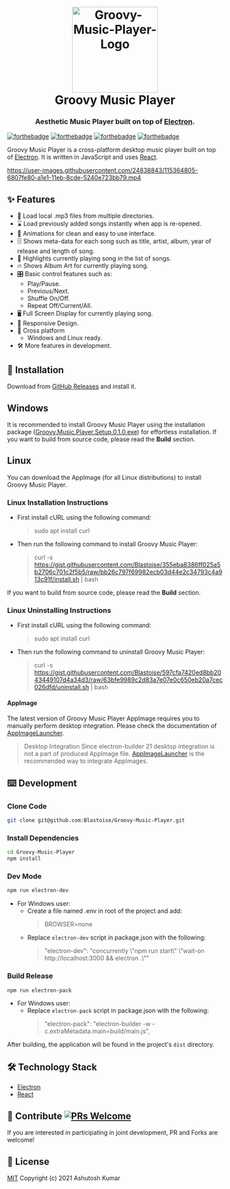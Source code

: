 <h1 align="center">
  <br>
  <img src="https://user-images.githubusercontent.com/24838843/115367701-10b75d80-a1e4-11eb-82fa-4cde2f0060bc.png" alt="Groovy-Music-Player-Logo" width="200px"/>
  <br>
  Groovy Music Player
  <br>
</h1>

<h3 align="center">Aesthetic Music Player built on top of <a href="https://www.electronjs.org/" target="_blank">Electron</a>.</h3>

[![forthebadge](https://forthebadge.com/images/badges/check-it-out.svg)](https://forthebadge.com)
[![forthebadge](https://forthebadge.com/images/badges/open-source.svg)](https://forthebadge.com)
[![forthebadge](https://forthebadge.com/images/badges/built-with-love.svg)](https://forthebadge.com)
[![forthebadge](https://forthebadge.com/images/badges/made-with-javascript.svg)](https://forthebadge.com)

Groovy Music Player is a cross-platform desktop music player built on top of [Electron](https://www.electronjs.org/). It is written in JavaScript and uses [React](https://reactjs.org/).

https://user-images.githubusercontent.com/24838843/115364805-6807fe80-a1e1-11eb-8cde-5240e723bb79.mp4

## ✨ Features

- 📁 Load local .mp3 files from multiple directories.
- ⌛ Load previously added songs instantly when app is re-opened.
- 💫 Animations for clean and easy to use interface.
- 🗄️ Shows meta-data for each song such as title, artist, album, year of release and length of song.
- 🎵 Highlights currently playing song in the list of songs.
- 🔥 Shows Album Art for currently playing song.
- 🎛️ Basic control features such as:
  * Play/Pause.
  * Previous/Next.
  * Shuffle On/Off.
  * Repeat Off/Current/All.
- 🖥️ Full Screen Display for currently playing song.
- 📱 Responsive Design.
- 🚀 Cross platform
  * Windows and Linux ready.
- 🛠️ More features in development.

## 💽 Installation

Download from [GitHub Releases](https://github.com/Blastoise/Groovy-Music-Player/releases) and install it.

## Windows

It is recommended to install Groovy Music Player using the installation package ([Groovy.Music.Player.Setup.0.1.0.exe](https://github.com/Blastoise/Groovy-Music-Player/releases/download/v0.1.0/Groovy.Music.Player.Setup.0.1.0.exe)) for effortless installation.
If you want to build from source code, please read the **Build** section.

## Linux

You can download the AppImage (for all Linux distributions) to install Groovy Music Player.

### Linux Installation Instructions

- First install cURL using the following command:
  > sudo apt install curl
- Then run the following command to install Groovy Music Player:
  > curl -s https://gist.githubusercontent.com/Blastoise/355eba8386ff025a5b2706c701c2f5b5/raw/bb26c797f69982ecb03d44e2c34793c4a913c91f/install.sh | bash

If you want to build from source code, please read the **Build** section.

### Linux Uninstalling Instructions

- First install cURL using the following command:
  > sudo apt install curl
- Then run the following command to uninstall Groovy Music Player:
  > curl -s https://gist.githubusercontent.com/Blastoise/597cfa7420ed8bb2043449107d4a34d3/raw/63bfe9989c2d83a7e07e0c650eb20a7cec026dfd/uninstall.sh | bash

#### AppImage
The latest version of Groovy Music Player AppImage requires you to manually perform desktop integration. Please check the documentation of [AppImageLauncher](https://github.com/TheAssassin/AppImageLauncher).

> Desktop Integration
> Since electron-builder 21 desktop integration is not a part of produced AppImage file.
> [AppImageLauncher](https://github.com/TheAssassin/AppImageLauncher) is the recommended way to integrate AppImages.

## ⌨️ Development

### Clone Code

```bash
git clone git@github.com:Blastoise/Groovy-Music-Player.git
```

### Install Dependencies

```bash
cd Groovy-Music-Player
npm install
```

### Dev Mode

```bash
npm run electron-dev
```
- For Windows user:
  * Create a file named .env in root of the project and add:
    > BROWSER=none
  * Replace `electron-dev` script in package.json with the following:
    > "electron-dev": "concurrently \\"npm run start\\" \\"wait-on http://localhost:3000 && electron .\\""

### Build Release

```bash
npm run electron-pack
```
- For Windows user:
  * Replace `electron-pack` script in package.json with the following:
    > "electron-pack": "electron-builder -w -c.extraMetadata.main=build/main.js",

After building, the application will be found in the project's `dist` directory.

## 🛠 Technology Stack

- [Electron](https://www.electronjs.org/)
- [React](https://reactjs.org/)

## 🤝 Contribute [![PRs Welcome](https://img.shields.io/badge/PRs-welcome-brightgreen.svg?style=flat)](http://makeapullrequest.com)

If you are interested in participating in joint development, PR and Forks are welcome!

## 📜 License

[MIT](https://opensource.org/licenses/MIT) Copyright (c) 2021 Ashutosh Kumar
